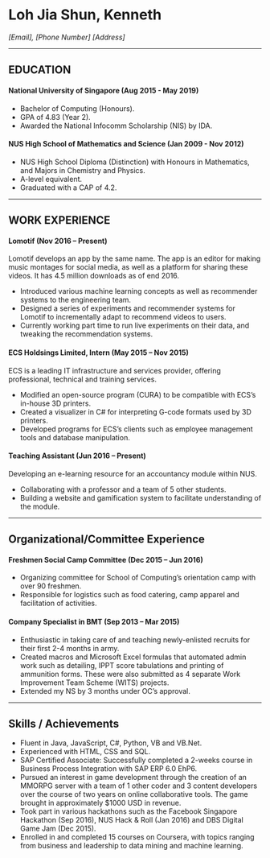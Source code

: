 ﻿# Loh Jia Shun, Kenneth

_[Email], [Phone Number]_
_[Address]_

---

## EDUCATION

#### National University of Singapore (Aug 2015 - May 2019)
- Bachelor of Computing (Honours).
- GPA of 4.83 (Year 2).
- Awarded the National Infocomm Scholarship (NIS) by IDA.

#### NUS High School of Mathematics and Science (Jan 2009 - Nov 2012)
- NUS High School Diploma (Distinction) with Honours in Mathematics, and Majors in Chemistry and Physics.
- A-level equivalent.
- Graduated with a CAP of 4.2.

---

## WORK EXPERIENCE

#### Lomotif (Nov 2016 – Present)
Lomotif develops an app by the same name. The app is an editor for making music montages for social media, as well as a platform for sharing these videos. It has 4.5 million downloads as of end 2016.
- Introduced various machine learning concepts as well as recommender systems to the engineering team.
- Designed a series of experiments and recommender systems for Lomotif to incrementally adapt to recommend videos to users.
- Currently working part time to run live experiments on their data, and tweaking the recommendation systems.
#### ECS Holdsings Limited, Intern (May 2015 – Nov 2015)
ECS is a leading IT infrastructure and services provider, offering professional, technical and training services.
- Modified an open-source program (CURA) to be compatible with ECS’s in-house 3D printers.
- Created a visualizer in C# for interpreting G-code formats used by 3D printers.
- Developed programs for ECS’s clients such as employee management tools and database manipulation.
#### Teaching Assistant (Jun 2016 – Present)
Developing an e-learning resource for an accountancy module within NUS.
- Collaborating with a professor and a team of 5 other students.
- Building a website and gamification system to facilitate understanding of the module.

---

## Organizational/Committee Experience

#### Freshmen Social Camp Committee (Dec 2015 – Jun 2016)
- Organizing committee for School of Computing’s orientation camp with over 90 freshmen.
- Responsible for logistics such as food catering, camp apparel and facilitation of activities.

#### Company Specialist in BMT (Sep 2013 – Mar 2015)
- Enthusiastic in taking care of and teaching newly-enlisted recruits for their first 2-4 months in army.
- Created macros and Microsoft Excel formulas that automated admin work such as detailing, IPPT score tabulations and printing of ammunition forms. These were also submitted as 4 separate Work Improvement Team Scheme (WITS) projects.
- Extended my NS by 3 months under OC’s approval.

---

## Skills / Achievements

- Fluent in Java, JavaScript, C#, Python, VB and VB.Net.
- Experienced with HTML, CSS and SQL. 
- SAP Certified Associate: Successfully completed a 2-weeks course in Business Process Integration with SAP ERP 6.0 EhP6.
- Pursued an interest in game development through the creation of an MMORPG server with a team of 1 other coder and 3 content developers over the course of two years on online collaborative tools. The game brought in approximately $1000 USD in revenue.
- Took part in various hackathons such as the Facebook Singapore Hackathon (Sep 2016), NUS Hack & Roll (Jan 2016) and DBS Digital Game Jam (Dec 2015).
- Enrolled in and completed 15 courses on Coursera, with topics ranging from business and leadership to data mining and machine learning.